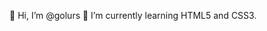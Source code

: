  👋 Hi, I’m @golurs
🌱 I’m currently learning HTML5 and CSS3.
<!---- 💞️ I’m looking to collaborate on ...
- 👀 I’m interested in intern
- 📫 How to reach me ...
- 😄 Pronouns: ...
- ⚡ Fun fact: ... -->

<!---
golurs/golurs is a ✨ special ✨ repository because its `README.md` (this file) appears on your GitHub profile.
You can click the Preview link to take a look at your changes.
--->
